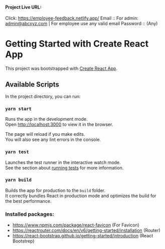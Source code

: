 #### Project Live URL:
 Click: https://employee-feedback.netlify.app/
 Email :: For admin: admin@abcxyz.com | For employee use any valid email
 Password :: (Any)

# Getting Started with Create React App

This project was bootstrapped with [Create React App](https://github.com/facebook/create-react-app).

## Available Scripts

In the project directory, you can run:

### `yarn start`

Runs the app in the development mode.\
Open [http://localhost:3000](http://localhost:3000) to view it in the browser.

The page will reload if you make edits.\
You will also see any lint errors in the console.

### `yarn test`

Launches the test runner in the interactive watch mode.\
See the section about [running tests](https://facebook.github.io/create-react-app/docs/running-tests) for more information.

### `yarn build`

Builds the app for production to the `build` folder.\
It correctly bundles React in production mode and optimizes the build for the best performance.

### Installed packages:

* https://www.npmjs.com/package/react-favicon (For Favicon)
* https://reactrouter.com/docs/en/v6/getting-started/installation (Router)
* https://react-bootstrap.github.io/getting-started/introduction (React Bootstrep)
